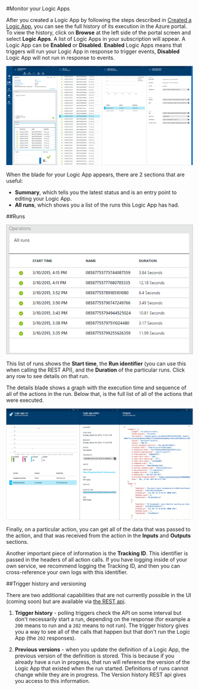 <properties 
	pageTitle="Monitor your Logic Apps" 
	description="How to see what your Logic Apps have done." 
	authors="stepsic-microsoft-com" 
	manager="dwrede" 
	editor="" 
	services="app-service\logic" 
	documentationCenter=""/>

<tags
	ms.service="app-service-logic"
	ms.workload="integration"
	ms.tgt_pltfrm="na"
	ms.devlang="na"
	ms.topic="article"
	ms.date="03/10/2015"
	ms.author="stepsic"/>

#Monitor your Logic Apps

After you created a Logic App by following the steps described in  [Created a Logic App](app-service-logic-create-a-logic-app.md), you can see the full history of its execution in the Azure portal. To view the history, click on **Browse** at the left side of the portal screen and select **Logic Apps**. A list of Logic Apps in your subscription will appear. A Logic App can be **Enabled** or **Disabled**. **Enabled** Logic Apps means that triggers will run your Logic App in response to trigger events, **Disabled** Logic App will not run in response to events.

![Overview](./media/app-service-logic-monitor-your-logic-apps/overview.png)

When the blade for your Logic App appears, there are 2 sections that are useful:

- **Summary**, which tells you the latest status and is an entry point to editing your Logic App.
- **All runs**, which shows you a list of the runs this Logic App has had.

##Runs

![All Runs](./media/app-service-logic-monitor-your-logic-apps/allruns.png)

This list of runs shows the **Start time**, the **Run identifier** (you can use this when calling the REST API), and the **Duration** of the particular runs. Click any row to see details on that run.

The details blade shows a graph with the execution time and sequence of all of the actions in the run. Below that, is the full list of all of the actions that were executed.

![Run and Actions](./media/app-service-logic-monitor-your-logic-apps/runandaction.png)

Finally, on a particular action, you can get all of the data that was passed to the action, and that was received from the action in the **Inputs** and **Outputs** sections.

Another important piece of information is the **Tracking ID**. This identifier is passed in the headers of all action calls. If you have logging inside of your own service, we recommend logging the Tracking ID, and then you can cross-reference your own logs with this identifier.

##Trigger history and versioning

There are two additional capabilities that are not currently possible in the UI (coming soon) but are available via [the REST api](http://go.microsoft.com/fwlink/?LinkID=525617&clcid=0x409).

1. **Trigger history** - polling triggers check the API on some interval but don't necessarily start a run, depending on the response (for example a `200` means to run and a `202` means to not run). The trigger history gives you a way to see all of the calls that happen but that don't run the Logic App (the `202` responses).

2. **Previous versions** - when you update the definition of a Logic App, the previous version of the definition is stored. This is because if you already have a run in progress, that run will reference the version of the Logic App that existed when the run started. Definitions of runs cannot change while they are in progress. The Version history REST api gives you access to this information.
 

<!---HONumber=62-->
